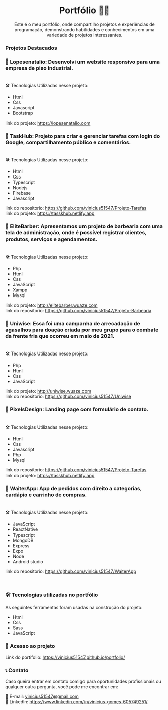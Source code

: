 <h1 align="center">Portfólio 👨‍💻</h1>

<p align="center">Este é o meu portfólio, onde compartilho projetos e experiências de programação, demonstrando habilidades e conhecimentos em uma variedade de projetos interessantes.</p>

### Projetos Destacados

### 🔸 Lopesenatalio: Desenvolvi um website responsivo para uma empresa de piso industrial. <br /><br />
🛠 Tecnologias Utilizadas nesse projeto:

- Html
- Css 
- Javascript
- Bootstrap

link do projeto: https://lopesenatalio.com

### 🔸 TaskHub: Projeto para criar e gerenciar tarefas com login do Google, compartilhamento público e comentários. <br /><br />
🛠 Tecnologias Utilizadas nesse projeto:

- Html
- Css
- Typescript
- Nodejs
- Firebase
- Javascript

link do repositorio: https://github.com/vinicius51547/Projeto-Tarefas <br />
link do projeto: https://tasskhub.netlify.app


### 🔸 EliteBarber: Apresentamos um projeto de barbearia com uma tela de administração, onde é possível registrar clientes, produtos, serviços e agendamentos. <br /><br />
🛠 Tecnologias Utilizadas nesse projeto:

- Php
- Html
- Css
- JavaScript
- Xampp
- Mysql

link do projeto: http://elitebarber.wuaze.com <br />
link do repositorio: https://github.com/vinicius51547/Projeto-Barbearia

### 🔸 Uniwise: Essa foi uma campanha de arrecadação de agasalhos para doação criada por meu grupo para o combate da frente fria que ocorreu em maio de 2021. <br /><br />
🛠 Tecnologias Utilizadas nesse projeto:

- Php
- Html
- Css
- JavaScript

link do projeto: http://uniwise.wuaze.com <br />
link do repositorio: https://github.com/vinicius51547/Uniwise

### 🔸 PixelsDesign: Landing page com formulário de contato. <br /><br />
🛠 Tecnologias Utilizadas nesse projeto:

- Html
- Css
- Javascript
- Php
- Mysql

link do repositorio: https://github.com/vinicius51547/Projeto-Tarefas <br />
link do projeto: https://tasskhub.netlify.app


### 🔸 WaiterApp: App de pedidos com direito a categorias, cardápio e carrinho de compras. <br /><br />
🛠 Tecnologias Utilizadas nesse projeto:

- JavaScript
- ReactNative
- Typescript
- MongoDB
- Express
- Expo
- Node
- Android studio

link do repositorio: https://github.com/vinicius51547/WaiterApp

<br />

### 🛠 Tecnologias utilizadas no portfólio
As seguintes ferramentas foram usadas na construção do projeto:

- Html
- Css
- Sass
- JavaScript

### 🔗 Acesso ao projeto
Link do portifolio: https://vinicius51547.github.io/portfolio/



### 📞 Contato

Caso queira entrar em contato comigo para oportunidades profissionais ou qualquer outra pergunta, você pode me encontrar em:

📧 E-mail: vinicius51547@gmail.com <br />
🔗 LinkedIn: https://www.linkedin.com/in/vinicius-gomes-605749251/
